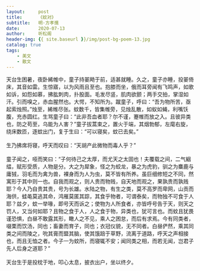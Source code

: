 ```yaml
---
layout:     post
title:      《蚊对》
subtitle:   明·方孝孺
date:       2020-07-13
author:     听松阁
header-img: {{ site.baseurl }}/img/post-bg-poem-13.jpg
catalog: true
tags:
    - 美文
    - 散文
---
```


天台生困暑，夜卧絺帷中，童子持翣飏于前，适甚就睡。久之，童子亦睡，投翣倚床，其音如雷。生惊寤，以为风雨且至也。抱膝而坐，俄而耳旁闻有飞鸣声，如歌如诉，如怨如慕，拂肱刺肉，扑股面。毛发尽竖，肌肉欲颤；两手交拍，掌湿如汗。引而嗅之，赤血腥然也。大愕，不知所为。蹴童子，呼曰：“吾为物所苦，亟起索烛照。”烛至，絺帷尽张。蚊数千，皆集帷旁，见烛乱散，如蚁如蝇，利嘴饫腹，充赤圆红。生骂童子曰：“此非吾血者耶？尔不谨，蹇帷而放之入。且彼异类也，防之苟至，乌能为人害？”童子拔蒿束之，置火于端，其烟勃郁，左麾右旋，绕床数匝，逐蚊出门，复于生曰：“可以寝矣，蚊已去矣。”
<br><br>
生乃拂席将寝，呼天而叹曰：“天胡产此微物而毒人乎？”
<br><br>
童子闻之，哑而笑曰：“子何待己之太厚，而尤天之太固也！夫覆载之间，二气絪緼，赋形受质，人物是分。大之为犀象，怪之为蛟龙，暴之为虎豹，驯之为麋鹿与庸狨，羽毛而为禽为兽，裸身而为人为虫，莫不皆有所养。虽巨细修短之不同，然寓形于其中则一也。自我而观之，则人贵而物贱，自天地而观之，果孰贵而孰贱耶？今人乃自贵其贵，号为长雄。水陆之物，有生之类，莫不高罗而卑网，山贡而海供，蛙黾莫逃其命，鸿雁莫匿其踪，其食乎物者，可谓泰矣，而物独不可食于人耶？兹夕，蚊一举喙，即号天而诉之；使物为人所食者，亦皆呼号告于天，则天之罚人，又当何如耶？且物之食于人，人之食于物，异类也，犹可言也。而蚊且犹畏谨恐惧，白昼不敢露其形，瞰人之不见，乘人之困怠，而后有求焉。今有同类者，啜栗而饮汤，同也；畜妻而育子，同也；衣冠仪貌，无不同者。白昼俨然，乘其同类之间而陵之，吮其膏而盬其脑，使其饿踣于草野，流离于道路，呼天之声相接也，而且无恤之者。今子一为蚊所，而寝辄不安；闻同类之相，而若无闻，岂君子先人后身之道耶？”
<br><br>
天台生于是投枕于地，叩心太息，披衣出户，坐以终夕。
